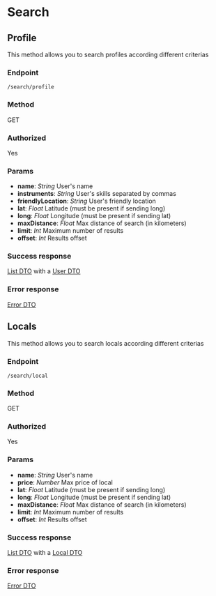 # Search

## Profile

This method allows you to search profiles according different criterias

### Endpoint

`/search/profile`

### Method

GET

### Authorized

Yes

### Params

- **name**: _String_ User's name
- **instruments**: _String_ User's skills separated by commas
- **friendlyLocation**: _String_ User's friendly location
- **lat**: _Float_ Latitude (must be present if sending long)
- **long**: _Float_ Longitude (must be present if sending lat)
- **maxDistance**: _Float_ Max distance of search (in kilometers)
- **limit**: _Int_ Maximum number of results
- **offset**: _Int_ Results offset

### Success response

[List DTO](./DTO/list.md) with a [User DTO](./DTO/user.md)

### Error response

[Error DTO](./DTO/error.md)

## Locals

This method allows you to search locals according different criterias

### Endpoint

`/search/local`

### Method

GET

### Authorized

Yes

### Params

- **name**: _String_ User's name
- **price**: _Number_ Max price of local
- **lat**: _Float_ Latitude (must be present if sending long)
- **long**: _Float_ Longitude (must be present if sending lat)
- **maxDistance**: _Float_ Max distance of search (in kilometers)
- **limit**: _Int_ Maximum number of results
- **offset**: _Int_ Results offset

### Success response

[List DTO](./DTO/list.md) with a [Local DTO](./DTO/local.md)

### Error response

[Error DTO](./DTO/error.md)
